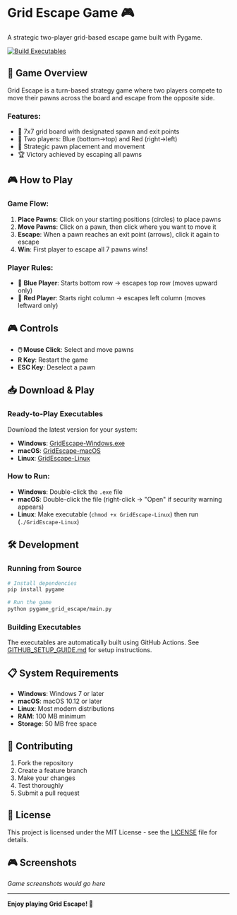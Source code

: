 # Grid Escape Game 🎮

A strategic two-player grid-based escape game built with Pygame.

[![Build Executables](https://github.com/YOUR_USERNAME/grid-escape-game/actions/workflows/build-executables.yml/badge.svg)](https://github.com/YOUR_USERNAME/grid-escape-game/actions/workflows/build-executables.yml)

## 🎯 Game Overview

Grid Escape is a turn-based strategy game where two players compete to move their pawns across the board and escape from the opposite side.

### Features:
- 🎲 7x7 grid board with designated spawn and exit points
- 👥 Two players: Blue (bottom→top) and Red (right→left)  
- 🧠 Strategic pawn placement and movement
- 🏆 Victory achieved by escaping all pawns

## 🎮 How to Play

### Game Flow:
1. **Place Pawns**: Click on your starting positions (circles) to place pawns
2. **Move Pawns**: Click on a pawn, then click where you want to move it
3. **Escape**: When a pawn reaches an exit point (arrows), click it again to escape
4. **Win**: First player to escape all 7 pawns wins!

### Player Rules:
- 🔵 **Blue Player**: Starts bottom row → escapes top row (moves upward only)
- 🔴 **Red Player**: Starts right column → escapes left column (moves leftward only)

## 🎮 Controls

- **🖱️ Mouse Click**: Select and move pawns
- **R Key**: Restart the game
- **ESC Key**: Deselect a pawn

## 📥 Download & Play

### Ready-to-Play Executables

Download the latest version for your system:

- **Windows**: [GridEscape-Windows.exe](https://github.com/YOUR_USERNAME/grid-escape-game/releases/latest/download/GridEscape-Windows.exe)
- **macOS**: [GridEscape-macOS](https://github.com/YOUR_USERNAME/grid-escape-game/releases/latest/download/GridEscape-macOS)
- **Linux**: [GridEscape-Linux](https://github.com/YOUR_USERNAME/grid-escape-game/releases/latest/download/GridEscape-Linux)

### How to Run:
- **Windows**: Double-click the `.exe` file
- **macOS**: Double-click the file (right-click → "Open" if security warning appears)
- **Linux**: Make executable (`chmod +x GridEscape-Linux`) then run (`./GridEscape-Linux`)

## 🛠️ Development

### Running from Source
```bash
# Install dependencies
pip install pygame

# Run the game
python pygame_grid_escape/main.py
```

### Building Executables
The executables are automatically built using GitHub Actions. See [GITHUB_SETUP_GUIDE.md](GITHUB_SETUP_GUIDE.md) for setup instructions.

## 📋 System Requirements

- **Windows**: Windows 7 or later
- **macOS**: macOS 10.12 or later  
- **Linux**: Most modern distributions
- **RAM**: 100 MB minimum
- **Storage**: 50 MB free space

## 🤝 Contributing

1. Fork the repository
2. Create a feature branch
3. Make your changes
4. Test thoroughly
5. Submit a pull request

## 📄 License

This project is licensed under the MIT License - see the [LICENSE](LICENSE) file for details.

## 🎮 Screenshots

*Game screenshots would go here*

---

**Enjoy playing Grid Escape! 🎉**